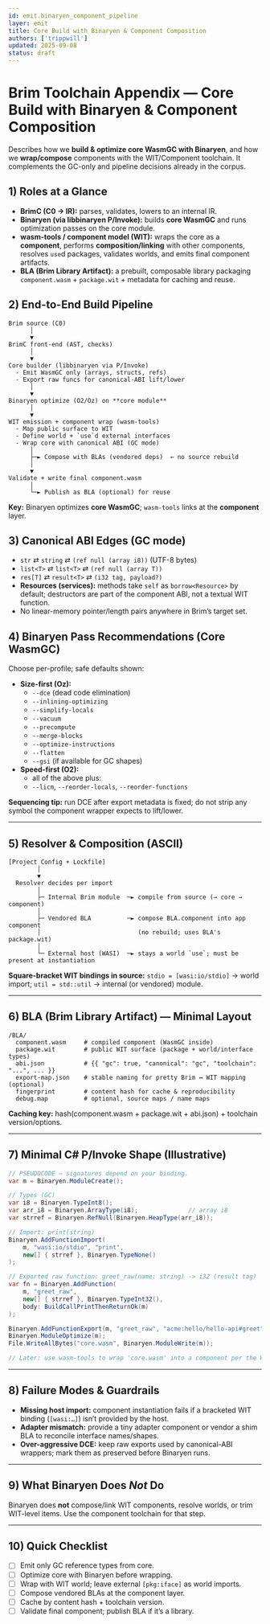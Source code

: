 ```yaml
---
id: emit.binaryen_component_pipeline
layer: emit
title: Core Build with Binaryen & Component Composition
authors: ['trippwill']
updated: 2025-09-08
status: draft
---
```


# Brim Toolchain Appendix — Core Build with Binaryen & Component Composition

Describes how we **build & optimize core WasmGC with Binaryen**, and how we **wrap/compose** components with the WIT/Component toolchain. It complements the GC-only and pipeline decisions already in the corpus.

## 1) Roles at a Glance

- **BrimC (C0 → IR):** parses, validates, lowers to an internal IR.
- **Binaryen (via libbinaryen P/Invoke):** builds **core WasmGC** and runs optimization passes on the core module.
- **wasm-tools / component model (WIT):** wraps the core as a **component**, performs **composition/linking** with other components, resolves `use`d packages, validates worlds, and emits final component artifacts.
- **BLA (Brim Library Artifact):** a prebuilt, composable library packaging `component.wasm` + `package.wit` + metadata for caching and reuse.


## 2) End-to-End Build Pipeline

```
Brim source (C0)
      │
      ▼
BrimC front-end (AST, checks)
      │
      ▼
Core builder (libbinaryen via P/Invoke)
  - Emit WasmGC only (arrays, structs, refs)
  - Export raw funcs for canonical-ABI lift/lower
      │
      ▼
Binaryen optimize (O2/Oz) on **core module**
      │
      ▼
WIT emission + component wrap (wasm-tools)
  - Map public surface to WIT
  - Define world + `use`d external interfaces
  - Wrap core with canonical ABI (GC mode)
      │
      ├─► Compose with BLAs (vendored deps)  ← no source rebuild
      │
      ▼
Validate + write final component.wasm
      │
      └─► Publish as BLA (optional) for reuse
```

**Key:** Binaryen optimizes **core WasmGC**; `wasm-tools` links at the **component** layer.


## 3) Canonical ABI Edges (GC mode)

- `str` ⇄ `string` ⇄ `(ref null (array i8))` (UTF-8 bytes)
- `list<T>` ⇄ `list<T>` ⇄ `(ref null (array T))`
- `res[T]` ⇄ `result<T>` ⇄ `(i32 tag, payload?)`
- **Resources (services):** methods take `self` as `borrow<Resource>` by default; destructors are part of the component ABI, not a textual WIT function.
- No linear-memory pointer/length pairs anywhere in Brim’s target set.


## 4) Binaryen Pass Recommendations (Core WasmGC)

Choose per-profile; safe defaults shown:

- **Size-first (Oz):**
  - `--dce` (dead code elimination)
  - `--inlining-optimizing`
  - `--simplify-locals`
  - `--vacuum`
  - `--precompute`
  - `--merge-blocks`
  - `--optimize-instructions`
  - `--flatten`
  - `--gsi` (if available for GC shapes)
- **Speed-first (O2):**
  - all of the above plus:
  - `--licm`, `--reorder-locals`, `--reorder-functions`

**Sequencing tip:** run DCE after export metadata is fixed; do not strip any symbol the component wrapper expects to lift/lower.

---

## 5) Resolver & Composition (ASCII)

```
[Project Config + Lockfile]
        │
        ▼
  Resolver decides per import
        │
        ├─ Internal Brim module  ─► compile from source (→ core → component)
        │
        ├─ Vendored BLA          ─► compose BLA.component into app component
        │                           (no rebuild; uses BLA's package.wit)
        │
        └─ External host (WASI)  ─► stays a world `use`; must be present at instantiation
```

**Square-bracket WIT bindings in source:**
`stdio = [wasi:io/stdio]` → world import; `util = std::util` → internal (or vendored) module.

---

## 6) BLA (Brim Library Artifact) — Minimal Layout

```
/BLA/
  component.wasm     # compiled component (WasmGC inside)
  package.wit        # public WIT surface (package + world/interface types)
  abi.json           # {{ "gc": true, "canonical": "gc", "toolchain": "...", ... }}
  export-map.json    # stable naming for pretty Brim ↔ WIT mapping (optional)
  fingerprint        # content hash for cache & reproducibility
  debug.map          # optional, source maps / name maps
```

**Caching key:** hash(component.wasm + package.wit + abi.json) + toolchain version/options.

---

## 7) Minimal C# P/Invoke Shape (Illustrative)

```csharp
// PSEUDOCODE — signatures depend on your binding.
var m = Binaryen.ModuleCreate();

// Types (GC)
var i8 = Binaryen.TypeInt8();
var arr_i8 = Binaryen.ArrayType(i8);              // array i8
var strref = Binaryen.RefNull(Binaryen.HeapType(arr_i8));

// Import: print(string)
Binaryen.AddFunctionImport(
    m, "wasi:io/stdio", "print",
    new[] { strref }, Binaryen.TypeNone()
);

// Exported raw function: greet_raw(name: string) -> i32 (result tag)
var fn = Binaryen.AddFunction(
    m, "greet_raw",
    new[] { strref }, Binaryen.TypeInt32(),
    body: BuildCallPrintThenReturnOk(m)
);

Binaryen.AddFunctionExport(m, "greet_raw", "acme:hello/hello-api#greet");
Binaryen.ModuleOptimize(m);
File.WriteAllBytes("core.wasm", Binaryen.ModuleWrite(m));

// Later: use wasm-tools to wrap 'core.wasm' into a component per the WIT world.
```

---

## 8) Failure Modes & Guardrails

- **Missing host import:** component instantiation fails if a bracketed WIT binding (`[wasi:…]`) isn’t provided by the host.
- **Adapter mismatch:** provide a tiny adapter component or vendor a shim BLA to reconcile interface names/shapes.
- **Over-aggressive DCE:** keep raw exports used by canonical-ABI wrappers; mark them as preserved before Binaryen runs.

---

## 9) What Binaryen Does *Not* Do

Binaryen does **not** compose/link WIT components, resolve worlds, or trim WIT-level items. Use the component toolchain for that step.

---

## 10) Quick Checklist

- [ ] Emit only GC reference types from core.
- [ ] Optimize core with Binaryen before wrapping.
- [ ] Wrap with WIT world; leave external `[pkg:iface]` as world imports.
- [ ] Compose vendored BLAs at the component layer.
- [ ] Cache by content hash + toolchain version.
- [ ] Validate final component; publish BLA if it’s a library.
